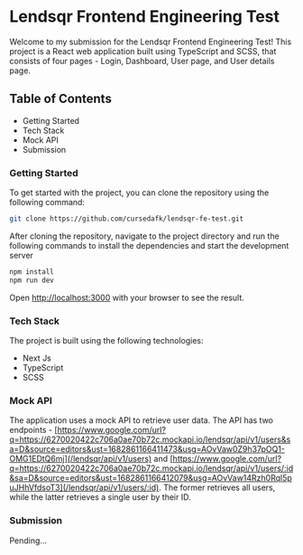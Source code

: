 # Lendsqr Frontend Engineering Test

Welcome to my submission for the Lendsqr Frontend Engineering Test! This project is a React web application built using TypeScript and SCSS, that consists of four pages - Login, Dashboard, User page, and User details page.

## Table of Contents

- Getting Started
- Tech Stack
- Mock API
- Submission

### Getting Started

To get started with the project, you can clone the repository using the following command:

```bash
git clone https://github.com/cursedafk/lendsqr-fe-test.git
```

After cloning the repository, navigate to the project directory and run the following commands to install the dependencies and start the development server

```bash
npm install
npm run dev
```

Open [http://localhost:3000](http://localhost:3000) with your browser to see the result.

### Tech Stack

The project is built using the following technologies:

- Next Js
- TypeScript
- SCSS

### Mock API

The application uses a mock API to retrieve user data. The API has two endpoints - [https://www.google.com/url?q=https://6270020422c706a0ae70b72c.mockapi.io/lendsqr/api/v1/users&sa=D&source=editors&ust=1682861166411473&usg=AOvVaw0Z9h37pOQ1-OMG1EDtQ6mj](/lendsqr/api/v1/users) and [https://www.google.com/url?q=https://6270020422c706a0ae70b72c.mockapi.io/lendsqr/api/v1/users/:id&sa=D&source=editors&ust=1682861166412079&usg=AOvVaw14Rzh0Rql5puJHhVfdsoT3](/lendsqr/api/v1/users/:id). The former retrieves all users, while the latter retrieves a single user by their ID.

### Submission

Pending...
